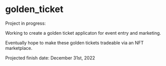 # golden_ticket
Project in progress: 

Working to create a golden ticket applicaton for event entry and marketing. 

Eventually hope to make these golden tickets tradeable via an NFT marketplace.

Projected finish date: December 31st, 2022
